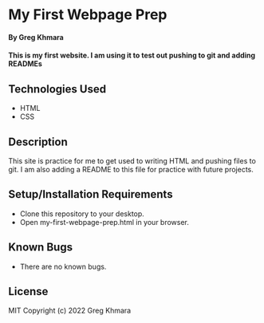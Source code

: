# My First Webpage Prep

#### By **Greg Khmara**

#### This is my first website. I am using it to test out pushing to git and adding READMEs

## Technologies Used

* HTML
* CSS

## Description

This site is practice for me to get used to writing HTML and pushing files to git. I am also adding a README to this file for practice with future projects.

## Setup/Installation Requirements

* Clone this repository to your desktop.
* Open my-first-webpage-prep.html in your browser.

## Known Bugs

* There are no known bugs.

## License

MIT
Copyright (c) 2022 Greg Khmara